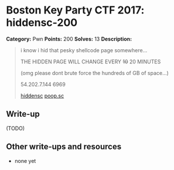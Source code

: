 # Boston Key Party CTF 2017: hiddensc-200

**Category:** Pwn
**Points:** 200
**Solves:** 13
**Description:**

> i know i hid that pesky shellcode page somewhere...
>
> THE HIDDEN PAGE WILL CHANGE EVERY <del>10</del> 20 MINUTES
>
> (omg please dont brute force the hundreds of GB of space...)
>
> 54.202.7.144 6969
>
> [hiddensc](http://ctf.bostonkey.party/files/6123d56bdb2574c711c08e91fb78397d/hiddensc)
> [poop.sc](http://ctf.bostonkey.party/files/224628007c019a86474e3ab79079a015/poop.sc)

## Write-up

(TODO)

## Other write-ups and resources

* none yet
